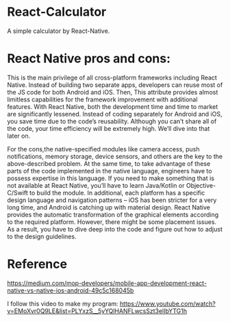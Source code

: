 # React-Calculator

A simple calculator by React-Native. 

# React Native pros and cons:
This is the main privilege of all cross-platform frameworks including React Native. Instead of building two separate apps, developers can reuse most of the JS code for both Android and iOS. Then, This attribute provides almost limitless capabilities for the framework improvement with additional features.
With React Native, both the development time and time to market are significantly lessened. Instead of coding separately for Android and iOS, you save time due to the code’s reusability. Although you can’t share all of the code, your time efficiency will be extremely high. We’ll dive into that later on.

For the cons,the native-specified modules like camera access, push notifications, memory storage, device sensors, and others are the key to the above-described problem. At the same time, to take advantage of these parts of the code implemented in the native language, engineers have to possess expertise in this language. If you need to make something that is not available at React Native, you’ll have to learn Java/Kotlin or Objective-C/Swift to build the module.
In additional, each platform has a specific design language and navigation patterns – iOS has been stricter for a very long time, and Android is catching up with material design. React Native provides the automatic transformation of the graphical elements according to the required platform. However, there might be some placement issues. As a result, you have to dive deep into the code and figure out how to adjust to the design guidelines.


# Reference
https://medium.com/mop-developers/mobile-app-development-react-native-vs-native-ios-android-49c5c168045b

I follow this video to make my program: https://www.youtube.com/watch?v=EMoXvr0Q9LE&list=PLYxzS__5yYQlHANFLwcsSzt3elIbYTG1h



